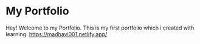 # My Portfolio

Hey! Welcome to my Portfolio. 
This is my first portfolio which i created with learning.
https://madhavi001.netlify.app/
